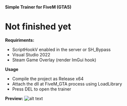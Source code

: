 **Simple Trainer for FiveM (GTA5)**

# Not finished yet

**Requiriments:**
- ScriptHookV enabled in the server or SH_Bypass
- Visual Studio 2022
- Steam Game Overlay (render ImGui hook)

**Usage**
- Compile the project as Release x64 
- Attach the dll at FiveM_GTA process using LoadLibrary
- Press DEL to open the trainer

**Preview:**
![alt text](https://media.discordapp.net/attachments/876182756797874216/970042793953210378/unknown.png?width=851&height=480)
